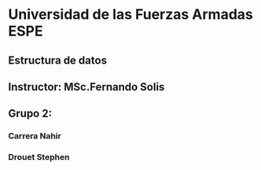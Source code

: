 # Universidad de las Fuerzas Armadas ESPE
## Estructura de datos
## Instructor: MSc.Fernando Solis
## Grupo 2:
### Carrera Nahir
### Drouet Stephen
